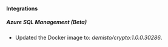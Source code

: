 #### Integrations
##### Azure SQL Management (Beta)
- Updated the Docker image to: *demisto/crypto:1.0.0.30286*.
